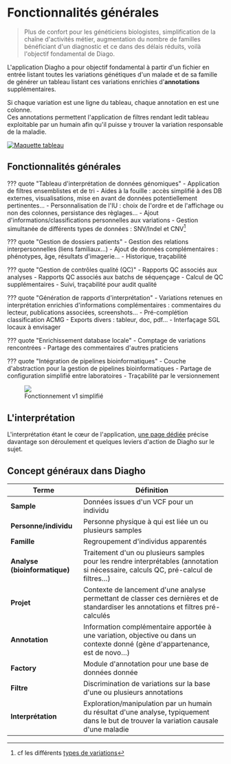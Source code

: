# Fonctionnalités générales

> Plus de confort pour les généticiens biologistes, simplification de la chaîne
> d'activités métier, augmentation du nombre de familles bénéficiant d'un diagnostic et
> ce dans des délais réduits, voilà l'objectif fondamental de Diago.

L'application Diagho a pour objectif fondamental à partir d'un fichier en entrée listant
toutes les variations génétiques d'un malade et de sa famille de générer un tableau
listant ces variations enrichies d'**annotations** supplémentaires.

Si chaque variation est une ligne du tableau, chaque annotation en est une colonne.  
Ces annotations permettent l'application de filtres rendant ledit tableau exploitable
par un humain afin qu'il puisse y trouver la variation responsable de la maladie.

[![Maquette tableau](/images/mockup/filter.jpg)](/images/mockup/filter.jpg)

## Fonctionnalités générales

??? quote "Tableau d'interprétation de données génomiques" - Application de filtres
ensemblistes et de tri - Aides à la fouille : accès simplifié à des DB externes,
visualisations, mise en avant de données potentiellement pertinentes… - Personnalisation
de l'IU : choix de l'ordre et de l'affichage ou non des colonnes, persistance des
règlages… - Ajout d'informations/classifications personnelles aux variations - Gestion
simultanée de différents types de données : SNV/Indel et CNV[^1]

??? quote "Gestion de dossiers patients" - Gestion des relations interpersonnelles
(liens familiaux…) - Ajout de données complémentaires : phénotypes, âge, résultats
d'imagerie… - Historique, traçabilité

??? quote "Gestion de contrôles qualité (QC)" - Rapports QC associés aux analyses -
Rapports QC associés aux batchs de séquençage - Calcul de QC supplémentaires - Suivi,
traçabilité pour audit qualité

??? quote "Génération de rapports d'interprétation" - Variations retenues en
interprétation enrichies d'informations complémentaires : commentaires du lecteur,
publications associées, screenshots… - Pré-complétion classification ACMG - Exports
divers : tableur, doc, pdf… - Interfaçage SGL locaux à envisager

??? quote "Enrichissement database locale" - Comptage de variations rencontrées -
Partage des commentaires d'autres praticiens

??? quote "Intégration de pipelines bioinformatiques" - Couche d'abstraction pour la
gestion de pipelines bioinformatiques - Partage de configuration simplifié entre
laboratoires - Traçabilité par le versionnement

<figure>
    <img src="/images/simplified_pres.jpg"> 
    <figcaption>Fonctionnement v1 simplifié</figcaption>
</figure>

## L'interprétation

L'interprétation étant le cœur de l'application, [une page dédiée](../fondamenteaux/interpretation.md)
précise davantage son déroulement et quelques leviers d'action de Diagho sur le sujet.

## Concept généraux dans Diagho

| Terme                         | Définition                                                                                                                              |
| ----------------------------- | --------------------------------------------------------------------------------------------------------------------------------------- |
| **Sample**                    | Données issues d'un VCF pour un individu                                                                                                |
| **Personne/individu**         | Personne physique à qui est liée un ou plusieurs samples                                                                                |
| **Famille**                   | Regroupement d'individus apparentés                                                                                                     |
| **Analyse (bioinformatique)** | Traitement d'un ou plusieurs samples pour les rendre interprétables (annotation si nécessaire, calculs QC, pré-calcul de filtres…)      |
| **Projet**                    | Contexte de lancement d'une analyse permettant de classer ces dernières et de standardiser les annotations et filtres pré-calculés      |
| **Annotation**                | Information complémentaire apportée à une variation, objective ou dans un contexte donné (gène d'appartenance, est de novo…)            |
| **Factory**                   | Module d'annotation pour une base de données donnée                                                                                     |
| **Filtre**                    | Discrimination de variations sur la base d'une ou plusieurs annotations                                                                 |
| **Interprétation**            | Exploration/manipulation par un humain du résultat d'une analyse, typiquement dans le but de trouver la variation causale d'une maladie |

[^1]: cf les différents [types de variations](../fondamenteaux/variants.md)
